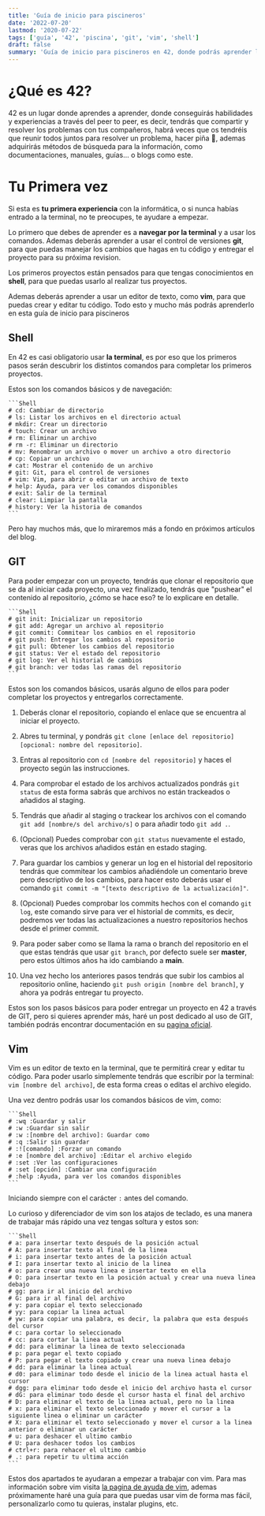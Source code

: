 ```yaml
---
title: 'Guía de inicio para piscineros'
date: '2022-07-20'
lastmod: '2020-07-22'
tags: ['guía', '42', 'piscina', 'git', 'vim', 'shell']
draft: false
summary: 'Guía de inicio para piscineros en 42, donde podrás aprender lo necesario para empezar a programar, crear un repositorio en git, configurar vim, aprender a usarlo y mucho más.'
---
```


# ¿Qué es 42?

42 es un lugar donde aprendes a aprender, donde conseguirás habilidades y experiencias a través del peer to peer, es decir, tendrás que compartir y resolver los problemas con tus compañeros, habrá veces que os tendréis que reunir todos juntos para resolver un problema, hacer piña 🍍, ademas adquirirás métodos de búsqueda para la información, como documentaciones, manuales, guías... o blogs como este.

# Tu Primera vez

Si esta es **tu primera experiencia** con la informática, o si nunca habías entrado a la terminal, no te preocupes, te ayudare a empezar.

Lo primero que debes de aprender es a **navegar por la terminal** y a usar los comandos. Ademas deberás aprender a usar el control de versiones **git**, para que puedas manejar los cambios que hagas en tu código y entregar el proyecto para su próxima revision.

Los primeros proyectos están pensados para que tengas conocimientos en **shell**, para que puedas usarlo al realizar tus proyectos.

Ademas deberás aprender a usar un editor de texto, como **vim**, para que puedas crear y editar tu código. Todo esto y mucho más podrás aprenderlo en esta guía de inicio para piscineros

## Shell

En 42 es casi obligatorio usar **la terminal**, es por eso que los primeros pasos serán descubrir los distintos comandos para completar los primeros proyectos.

Estos son los comandos básicos y de navegación:

    ```Shell
    # cd: Cambiar de directorio
    # ls: Listar los archivos en el directorio actual
    # mkdir: Crear un directorio
    # touch: Crear un archivo
    # rm: Eliminar un archivo
    # rm -r: Eliminar un directorio
    # mv: Renombrar un archivo o mover un archivo a otro directorio
    # cp: Copiar un archivo
    # cat: Mostrar el contenido de un archivo
    # git: Git, para el control de versiones
    # vim: Vim, para abrir o editar un archivo de texto
    # help: Ayuda, para ver los comandos disponibles
    # exit: Salir de la terminal
    # clear: Limpiar la pantalla
    # history: Ver la historia de comandos
    ```

Pero hay muchos más, que lo miraremos más a fondo en próximos artículos del blog.

## GIT

Para poder empezar con un proyecto, tendrás que clonar el repositorio que se da al iniciar cada proyecto, una vez finalizado, tendrás que "pushear" el contenido al repositorio, ¿cómo se hace eso? te lo explicare en detalle.

    ```Shell
    # git init: Inicializar un repositorio
    # git add: Agregar un archivo al repositorio
    # git commit: Commitear los cambios en el repositorio
    # git push: Entregar los cambios al repositorio
    # git pull: Obtener los cambios del repositorio
    # git status: Ver el estado del repositorio
    # git log: Ver el historial de cambios
    # git branch: ver todas las ramas del repositorio
    ```

Estos son los comandos básicos, usarás alguno de ellos para poder completar los proyectos y entregarlos correctamente.

1. Deberás clonar el repositorio, copiando el enlace que se encuentra al iniciar el proyecto.

2. Abres tu terminal, y pondrás `git clone [enlace del repositorio] [opcional: nombre del repositorio]`.

3. Entras al repositorio con `cd [nombre del repositorio]` y haces el proyecto según las instrucciones.

4. Para comprobar el estado de los archivos actualizados pondrás `git status` de esta forma sabrás que archivos no están trackeados o añadidos al staging.

5. Tendrás que añadir al staging o trackear los archivos con el comando `git add [nombre/s del archivo/s]` o para añadir todo `git add .`.

6. (Opcional) Puedes comprobar con `git status` nuevamente el estado, veras que los archivos añadidos están en estado staging.

7. Para guardar los cambios y generar un log en el historial del repositorio tendrás que commitear los cambios añadiéndole un comentario breve pero descriptivo de los cambios, para hacer esto deberás usar el comando `git commit -m "[texto descriptivo de la actualización]"`.

8. (Opcional) Puedes comprobar los commits hechos con el comando `git log`, este comando sirve para ver el historial de commits, es decir, podremos ver todas las actualizaciones a nuestro repositorios hechos desde el primer commit.

9. Para poder saber como se llama la rama o branch del repositorio en el que estas tendrás que usar `git branch`, por defecto suele ser **master**, pero estos últimos años ha ido cambiando a **main**.

10. Una vez hecho los anteriores pasos tendrás que subir los cambios al repositorio online, haciendo `git push origin [nombre del branch]`, y ahora ya podrás entregar tu proyecto.

Estos son los pasos básicos para poder entregar un proyecto en 42 a través de GIT, pero si quieres aprender más, haré un post dedicado al uso de GIT, también podrás encontrar documentación en su [pagina oficial](https://git-scm.com/docs).

## Vim

Vim es un editor de texto en la terminal, que te permitirá crear y editar tu código. Para poder usarlo simplemente tendrás que escribir por la terminal: `vim [nombre del archivo]`, de esta forma creas o editas el archivo elegido.

Una vez dentro podrás usar los comandos básicos de vim, como:

    ```Shell
    # :wq :Guardar y salir
    # :w :Guardar sin salir
    # :w :[nombre del archivo]: Guardar como
    # :q :Salir sin guardar
    # :![comando] :Forzar un comando
    # :e [nombre del archivo] :Editar el archivo elegido
    # :set :Ver las configuraciones
    # :set [opción] :Cambiar una configuración
    # :help :Ayuda, para ver los comandos disponibles
    ```

Iniciando siempre con el carácter `:` antes del comando.

Lo curioso y diferenciador de vim son los atajos de teclado, es una manera de trabajar más rápido una vez tengas soltura y estos son:

    ```Shell
    # a: para insertar texto después de la posición actual
    # A: para insertar texto al final de la linea
    # i: para insertar texto antes de la posición actual
    # I: para insertar texto al inicio de la linea
    # o: para crear una nueva linea e insertar texto en ella
    # O: para insertar texto en la posición actual y crear una nueva linea debajo
    # gg: para ir al inicio del archivo
    # G: para ir al final del archivo
    # y: para copiar el texto seleccionado
    # yy: para copiar la linea actual
    # yw: para copiar una palabra, es decir, la palabra que esta después del cursor
    # c: para cortar lo seleccionado
    # cc: para cortar la linea actual
    # dd: para eliminar la linea de texto seleccionada
    # p: para pegar el texto copiado
    # P: para pegar el texto copiado y crear una nueva linea debajo
    # dd: para eliminar la linea actual
    # d0: para eliminar todo desde el inicio de la linea actual hasta el cursor
    # dgg: para eliminar todo desde el inicio del archivo hasta el cursor
    # dG: para eliminar todo desde el cursor hasta el final del archivo
    # D: para eliminar el texto de la linea actual, pero no la linea
    # x: para eliminar el texto seleccionado y mover el cursor a la siguiente linea o eliminar un carácter
    # X: para eliminar el texto seleccionado y mover el cursor a la linea anterior o eliminar un carácter
    # u: para deshacer el ultimo cambio
    # U: para deshacer todos los cambios
    # ctrl+r: para rehacer el ultimo cambio
    # .: para repetir tu ultima acción
    ```

Estos dos apartados te ayudaran a empezar a trabajar con vim. Para mas información sobre vim visita [la pagina de ayuda de vim](https://vimdoc.net/), ademas próximamente haré una guía para que puedas usar vim de forma mas fácil, personalizarlo como tu quieras, instalar plugins, etc.
